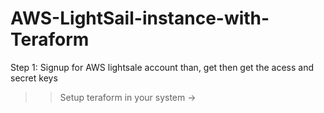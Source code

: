 # AWS-LightSail-instance-with-Teraform

Step 1:
Signup for AWS lightsale account than, 
get then get the acess and secret keys
>> Setup teraform in your system -> 

